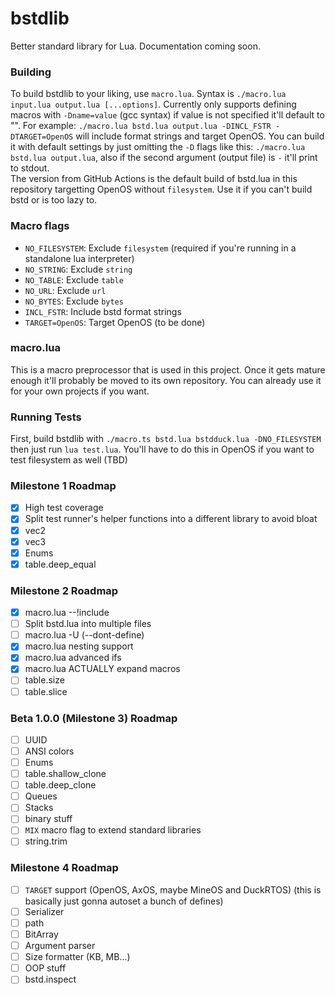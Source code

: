 # bstdlib
Better standard library for Lua. Documentation coming soon.
### Building
To build bstdlib to your liking, use `macro.lua`. Syntax is `./macro.lua input.lua output.lua [...options]`. Currently only supports defining macros with `-Dname=value` (gcc syntax) if value is not specified it'll default to "".
For example: `./macro.lua bstd.lua output.lua -DINCL_FSTR -DTARGET=OpenOS` will include format strings and target OpenOS. You can build it with default settings by just omitting the `-D` flags like this: `./macro.lua bstd.lua output.lua`, also if the second argument (output file) is `-` it'll print to stdout.  
The version from GitHub Actions is the default build of bstd.lua in this repository targetting OpenOS without `filesystem`. Use it if you can't build bstd or is too lazy to.
### Macro flags
- `NO_FILESYSTEM`: Exclude `filesystem` (required if you're running in a standalone lua interpreter)
- `NO_STRING`: Exclude `string`
- `NO_TABLE`: Exclude `table`
- `NO_URL`: Exclude `url`
- `NO_BYTES`: Exclude `bytes`
- `INCL_FSTR`: Include bstd format strings
- `TARGET=OpenOS`: Target OpenOS (to be done)
### macro.lua
This is a macro preprocessor that is used in this project. Once it gets mature enough it'll probably be moved to its own repository. You can already use it for your own projects if you want.
### Running Tests
First, build bstdlib with `./macro.ts bstd.lua bstdduck.lua -DNO_FILESYSTEM` then just run `lua test.lua`. You'll have to do this in OpenOS if you want to test filesystem as well (TBD)
### Milestone 1 Roadmap
- [x] High test coverage
- [x] Split test runner's helper functions into a different library to avoid bloat
- [x] vec2
- [x] vec3
- [x] Enums
- [x] table.deep\_equal
### Milestone 2 Roadmap
- [x] macro.lua --!include
- [ ] Split bstd.lua into multiple files
- [ ] macro.lua -U (--dont-define)
- [x] macro.lua nesting support
- [x] macro.lua advanced ifs
- [x] macro.lua ACTUALLY expand macros
- [ ] table.size
- [ ] table.slice
### Beta 1.0.0 (Milestone 3) Roadmap
- [ ] UUID
- [ ] ANSI colors
- [ ] Enums
- [ ] table.shallow\_clone
- [ ] table.deep\_clone
- [ ] Queues
- [ ] Stacks
- [ ] binary stuff
- [ ] `MIX` macro flag to extend standard libraries
- [ ] string.trim
### Milestone 4 Roadmap
- [ ] `TARGET` support (OpenOS, AxOS, maybe MineOS and DuckRTOS) (this is basically just gonna autoset a bunch of defines)
- [ ] Serializer
- [ ] path
- [ ] BitArray
- [ ] Argument parser
- [ ] Size formatter (KB, MB...)
- [ ] OOP stuff
- [ ] bstd.inspect
